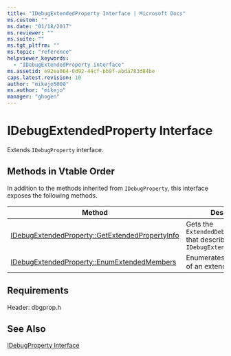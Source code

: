 ```yaml
---
title: "IDebugExtendedProperty Interface | Microsoft Docs"
ms.custom: ""
ms.date: "01/18/2017"
ms.reviewer: ""
ms.suite: ""
ms.tgt_pltfrm: ""
ms.topic: "reference"
helpviewer_keywords:
  - "IDebugExtendedProperty interface"
ms.assetid: e92ea064-0d92-44cf-bb9f-abda783d84be
caps.latest.revision: 10
author: "mikejo5000"
ms.author: "mikejo"
manager: "ghogen"
---
```

# IDebugExtendedProperty Interface
Extends `IDebugProperty` interface.

## Methods in Vtable Order
 In addition to the methods inherited from `IDebugProperty`, this interface exposes the following methods.

|Method|Description|
|------------|-----------------|
|[IDebugExtendedProperty::GetExtendedPropertyInfo](../../winscript/reference/idebugextendedproperty-getextendedpropertyinfo.md)|Gets the `ExtendedDebugPropertyInfo` that describes this `IDebugExtendedProperty``.`|
|[IDebugExtendedProperty::EnumExtendedMembers](../../winscript/reference/idebugextendedproperty-enumextendedmembers.md)|Enumerates the members of an extended property.|

## Requirements
 Header: dbgprop.h

## See Also
 [IDebugProperty Interface](../../winscript/reference/idebugproperty-interface.md)